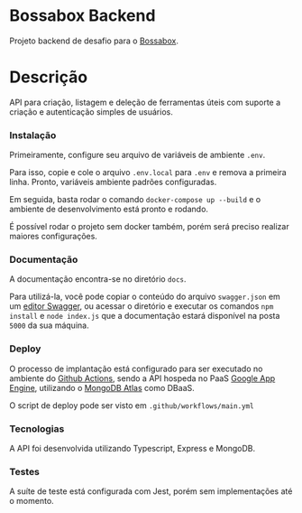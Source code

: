 # Bossabox Backend 

Projeto backend de desafio para o [Bossabox](https://bossabox.com/).

# Descrição

API para criação, listagem e deleção de ferramentas úteis com suporte a criação e autenticação simples de usuários.

### Instalação

Primeiramente, configure seu arquivo de variáveis de ambiente `.env`.

Para isso, copie e cole o arquivo `.env.local` para `.env` e remova a primeira linha. Pronto, variáveis ambiente padrões configuradas.

Em seguida, basta rodar o comando `docker-compose up --build` e o ambiente de desenvolvimento está pronto e rodando.

É possível rodar o projeto sem docker também, porém será preciso realizar maiores configurações.

### Documentação  
  
A documentação encontra-se no diretório `docs`.

Para utilizá-la, você pode copiar o conteúdo do arquivo `swagger.json` em um [editor Swagger](https://editor.swagger.io/), ou acessar o diretório e executar os comandos `npm install` e `node index.js` que a documentação estará disponível na posta `5000` da sua máquina.

### Deploy

O processo de implantação está configurado para ser executado no ambiente do [Github Actions](https://docs.github.com/en/actions), sendo a API hospeda no PaaS [Google App Engine](https://cloud.google.com/appengine), utilizando o [MongoDB Atlas](https://www.mongodb.com/cloud/atlas) como DBaaS.

O script de deploy pode ser visto em `.github/workflows/main.yml`

### Tecnologias

A API foi desenvolvida utilizando Typescript, Express e MongoDB.

### Testes

A suíte de teste está configurada com Jest, porém sem implementações até o momento.